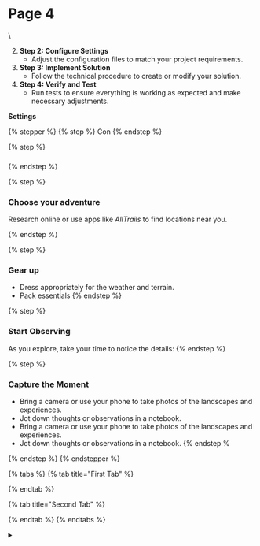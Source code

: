 # Page 4

\\



2. **Step 2: Configure Settings**
   * Adjust the configuration files to match your project requirements.
3. **Step 3: Implement Solution**
   * Follow the technical procedure to create or modify your solution.
4. **Step 4: Verify and Test**
   * Run tests to ensure everything is working as expected and make necessary adjustments.

&#x20;**Settings**

{% stepper %}
{% step %}
Con
{% endstep %}

{% step %}
###


{% endstep %}

{% step %}
### Choose your adventure

Research online or use apps like _AllTrails_ to find locations near you.


{% endstep %}

{% step %}
### Gear up

* Dress appropriately for the weather and terrain.
* Pack essentials
{% endstep %}

{% step %}
### Start Observing

As you explore, take your time to notice the details:
{% endstep %}

{% step %}
### Capture the Moment

* Bring a camera or use your phone to take photos of the landscapes and experiences.
* Jot down thoughts or observations in a notebook.
* Bring a camera or use your phone to take photos of the landscapes and experiences.
* Jot down thoughts or observations in a notebook. \{% endstep %


{% endstep %}
{% endstepper %}

{% tabs %}
{% tab title="First Tab" %}

{% endtab %}

{% tab title="Second Tab" %}

{% endtab %}
{% endtabs %}

<details>

<summary></summary>



</details>

<figure><img src="../../.gitbook/assets/image.png" alt=""><figcaption></figcaption></figure>

